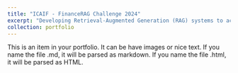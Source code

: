 ```yaml
---
title: "ICAIF - FinanceRAG Challenge 2024"
excerpt: "Developing Retrieval-Augmented Generation (RAG) systems to accurately retrieve and analyze textual and tabular data from financial documents, aiming to improve decision-making tools in the finance industry.<br/><img src='/images/ICAIF_FinanceRAG-2024-Cover_Img.png'>"
collection: portfolio
---
```


This is an item in your portfolio. It can be have images or nice text. If you name the file .md, it will be parsed as markdown. If you name the file .html, it will be parsed as HTML. 
